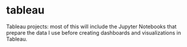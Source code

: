 # tableau
Tableau projects: most of this will include the Jupyter Notebooks that prepare the data I use before creating dashboards and visualizations in Tableau.
